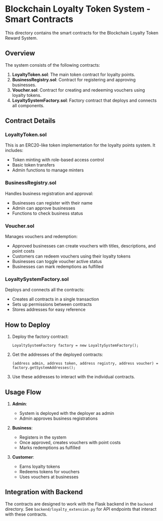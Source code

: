 # Blockchain Loyalty Token System - Smart Contracts

This directory contains the smart contracts for the Blockchain Loyalty Token Reward System.

## Overview

The system consists of the following contracts:

1. **LoyaltyToken.sol**: The main token contract for loyalty points.
2. **BusinessRegistry.sol**: Contract for registering and approving businesses.
3. **Voucher.sol**: Contract for creating and redeeming vouchers using loyalty tokens.
4. **LoyaltySystemFactory.sol**: Factory contract that deploys and connects all components.

## Contract Details

### LoyaltyToken.sol

This is an ERC20-like token implementation for the loyalty points system. It includes:
- Token minting with role-based access control
- Basic token transfers
- Admin functions to manage minters

### BusinessRegistry.sol

Handles business registration and approval:
- Businesses can register with their name
- Admin can approve businesses
- Functions to check business status

### Voucher.sol

Manages vouchers and redemption:
- Approved businesses can create vouchers with titles, descriptions, and point costs
- Customers can redeem vouchers using their loyalty tokens
- Businesses can toggle voucher active status
- Businesses can mark redemptions as fulfilled

### LoyaltySystemFactory.sol

Deploys and connects all the contracts:
- Creates all contracts in a single transaction
- Sets up permissions between contracts
- Stores addresses for easy reference

## How to Deploy

1. Deploy the factory contract:
   ```
   LoyaltySystemFactory factory = new LoyaltySystemFactory();
   ```

2. Get the addresses of the deployed contracts:
   ```
   (address admin, address token, address registry, address voucher) = factory.getSystemAddresses();
   ```

3. Use these addresses to interact with the individual contracts.

## Usage Flow

1. **Admin**:
   - System is deployed with the deployer as admin
   - Admin approves business registrations

2. **Business**:
   - Registers in the system
   - Once approved, creates vouchers with point costs
   - Marks redemptions as fulfilled

3. **Customer**:
   - Earns loyalty tokens
   - Redeems tokens for vouchers
   - Uses vouchers at businesses

## Integration with Backend

The contracts are designed to work with the Flask backend in the `backend` directory.
See `backend/loyalty_extension.py` for API endpoints that interact with these contracts. 